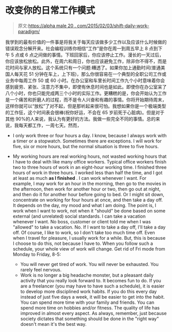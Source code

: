 # 改变你的日常工作模式

> 原文:[https://alpha male 20 . com/2015/02/03/shift-daily-work-paradigm/](https://alphamale20.com/2015/02/03/shifting-daily-work-paradigm/)

我学到的最有价值的一件事是将我关于每天应该做多少工作以及应该什么时候做的错误观念分解开来。社会编程训练你相信“工作”是你在周一到周五早上 8 点到下午 5 点或 6 点之间做的事情。下班回家后，你应该停止工作。漫长的一天过后，你应该放松放松。此外，在周六和周日，你也应该避免工作，除非你不得不，而是花时间与家人放松。这个系统只有一个问题:糟透了。如果你加上通勤时间(普通美国人每天花 51 分钟在车上，上下班)，那么你很容易在一个典型的全职公司工作或业务中每周工作 50 或 60 小时。在办公室和车里长时间工作九个小时意味着你会感到疲劳、紧张、注意力不集中，即使有休息时间也是如此。即使你在办公室呆了八个小时，你也只能完成两三个小时的实际工作。更糟糕的是，你会开始认为工作是一个痛苦和折磨人的过程，而不是令人兴奋和有趣的事情。你将开始期待周末，这样你就可以“放松”了对不起，但是那听起来很可怕。我想如果你是一个极端类型的工作狂，这个时间表会很棒(祝你好运，不会在 65 岁前死于心脏病)。但是对于其他 90%的人来说，我认为有更好的方法。我做一些完全不同的事情。总的来说，我每天都工作，一周七天。然而，

*   I only work three or four hours a day. I know, because I always work with a timer or a stopwatch. Sometimes there are exceptions. I will work for five, six or more hours, but the normal situation is three to five hours.

*   My working hours are real working hours, not wasted working hours that I have to deal with like many office workers. Typical office workers finish two to three hours of work in an eight-hour working time. I finished three hours of work in three hours. I worked less than half the time, and I got at least as much **as I finished** . I can work whenever I want. For example, I may work for an hour in the morning, then go to the movies in the afternoon, then work for another hour or two, then go out at night, and then do it for another hour before going to bed. Or I might sit down, concentrate on working for four hours at once, and then take a day off. It depends on the day, my mood and what I am doing. The point is, I work when I want to work, not when it "should" be done based on some external (and unrelated) social standards. I can take a vacation whenever I want. No boss, customer or client told me when I was "allowed" to take a vacation. No. If I want to take a day off, I'll take a day off. Of course, I like to work, so I don't take too much time off. Even when I travel for pleasure, I usually work for a while. But, this is because I choose to do this, not because I have to. When you follow such a schedule, your whole view of work will change. Get rid of Fri mode from Monday to Friday, 8-5:
    *   You will never get tired of work. You will never be exhausted. You rarely feel nervous.
    *   Work is no longer a big headache monster, but a pleasant daily activity that you really look forward to. It becomes fun to do. If you are a freelancer (you may have to have such a schedule), it is easier to develop more disciplined work habits. If you do this every day instead of just five days a week, it will be easier to get into the habit. You can spend more time with your family and friends. You can spend more time on hobbies and/or fitness. The quality of life has improved in almost every aspect. As always, remember, just because society dictates that something should be done in the "right way" doesn't mean it's the best way.